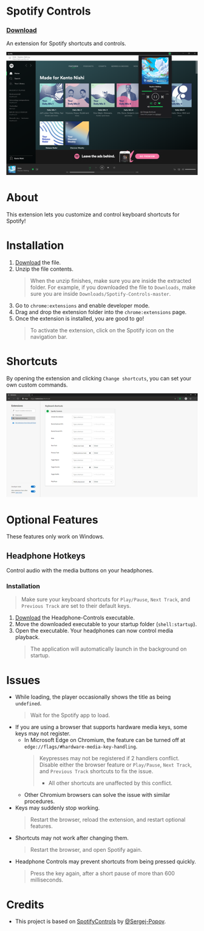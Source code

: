 # Spotify Controls
### [Download](https://github.com/KentoNishi/Spotify-Controls/archive/master.zip)
An extension for Spotify shortcuts and controls.

![Screeenshot](images/screenshot.png)

# About
This extension lets you customize and control keyboard shortcuts for Spotify!

# Installation
1. [Download](https://github.com/KentoNishi/Spotify-Controls/archive/master.zip) the file.
2. Unzip the file contents. 
    > When the unzip finishes, make sure you are inside the extracted folder. For example, if you downloaded the file to `Downloads`, make sure you are inside `Downloads/Spotify-Controls-master`.
3. Go to ``chrome:extensions`` and enable developer mode.
4. Drag and drop the extension folder into the ``chrome:extensions`` page.
5. Once the extension is installed, you are good to go!
    > To activate the extension, click on the Spotify icon on the navigation bar.

# Shortcuts
By opening the extension and clicking ``Change shortcuts``, you can set your own custom commands.

![Screeenshot](images/shortcuts.png)

# Optional Features
These features only work on Windows.
## Headphone Hotkeys
Control audio with the media buttons on your headphones.
### Installation
> Make sure your keyboard shortcuts for ``Play/Pause``, ``Next Track``, and ``Previous Track`` are set to their default keys.
1. [Download](https://github.com/KentoNishi/Spotify-Controls/raw/master/Headphone-Controls.exe) the Headphone-Controls executable.
2. Move the downloaded executable to your startup folder (``shell:startup``).
3. Open the executable. Your headphones can now control media playback.
    > The application will automatically launch in the background on startup.

# Issues
* While loading, the player occasionally shows the title as being ``undefined``.
    > Wait for the Spotify app to load.
* If you are using a browser that supports hardware media keys, some keys may not register.
    * In Microsoft Edge on Chromium, the feature can be turned off at ``edge://flags/#hardware-media-key-handling``.
        > Keypresses may not be registered if 2 handlers conflict. Disable either the browser feature or ``Play/Pause``, ``Next Track``, and ``Previous Track`` shortcuts to fix the issue.
        >   * All other shortcuts are unaffected by this conflict.
    * Other Chromium browsers can solve the issue with similar procedures.
* Keys may suddenly stop working.
    > Restart the browser, reload the extension, and restart optional features.
* Shortcuts may not work after changing them.
    > Restart the browser, and open Spotify again.
* Headphone Controls may prevent shortcuts from being pressed quickly.
    > Press the key again, after a short pause of more than 600 milliseconds.    
    
# Credits
* This project is based on [SpotifyControls](https://github.com/Sergej-Popov/SpotifyControls) by [@Sergej-Popov](https://github.com/Sergej-Popov).